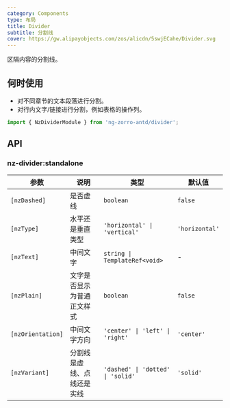 ```yaml
---
category: Components
type: 布局
title: Divider
subtitle: 分割线
cover: https://gw.alipayobjects.com/zos/alicdn/5swjECahe/Divider.svg
---
```


区隔内容的分割线。

## 何时使用

- 对不同章节的文本段落进行分割。
- 对行内文字/链接进行分割，例如表格的操作列。

```ts
import { NzDividerModule } from 'ng-zorro-antd/divider';
```

## API

### nz-divider:standalone

| 参数              | 说明                       | 类型                              | 默认值         |
| ----------------- | -------------------------- | --------------------------------- | -------------- |
| `[nzDashed]`      | 是否虚线                   | `boolean`                         | `false`        |
| `[nzType]`        | 水平还是垂直类型           | `'horizontal' \| 'vertical'`      | `'horizontal'` |
| `[nzText]`        | 中间文字                   | `string \| TemplateRef<void>`     | -              |
| `[nzPlain]`       | 文字是否显示为普通正文样式 | `boolean`                         | `false`        |
| `[nzOrientation]` | 中间文字方向               | `'center' \| 'left' \| 'right'`   | `'center'`     |
| `[nzVariant]`     | 分割线是虚线、点线还是实线 | `'dashed' \| 'dotted' \| 'solid'` | `'solid'`      |
